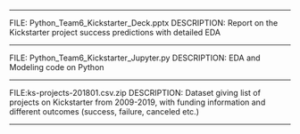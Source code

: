 ***********************************
FILE: Python_Team6_Kickstarter_Deck.pptx
DESCRIPTION:
Report on the Kickstarter project success predictions with detailed EDA
***********************************
FILE: Python_Team6_Kickstarter_Jupyter.py
DESCRIPTION:
EDA and Modeling code on Python
***********************************
FILE:ks-projects-201801.csv.zip
DESCRIPTION:
Dataset giving list of projects on Kickstarter from 2009-2019, with funding information and different outcomes (success, failure, canceled etc.)
***********************************
